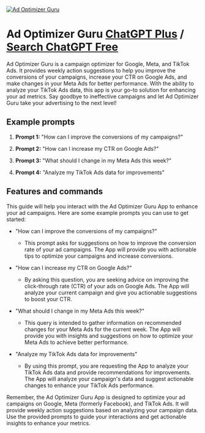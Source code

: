 
[![Ad Optimizer Guru](https://files.oaiusercontent.com/file-6AUmWgUXl2h9MTZw9iiKHxJ7?se=2123-10-17T16%3A32%3A54Z&sp=r&sv=2021-08-06&sr=b&rscc=max-age%3D31536000%2C%20immutable&rscd=attachment%3B%20filename%3D2db1bfb3-3fcf-4cc6-a6ff-5cd61891a0f4.png&sig=DjbLhq7GM7E4BSW5gQ%2BQNkxiPnmSUstJEBTwEND4/sU%3D)](https://chat.openai.com/g/g-uRBtiLJU4-ad-optimizer-guru)

# Ad Optimizer Guru [ChatGPT Plus](https://chat.openai.com/g/g-uRBtiLJU4-ad-optimizer-guru) / [Search ChatGPT Free](https://gptcall.net/index.html#/?search=Ad%20Optimizer%20Guru)

Ad Optimizer Guru is a campaign optimizer for Google, Meta, and TikTok Ads. It provides weekly action suggestions to help you improve the conversions of your campaigns, increase your CTR on Google Ads, and make changes in your Meta Ads for better performance. With the ability to analyze your TikTok Ads data, this app is your go-to solution for enhancing your ad metrics. Say goodbye to ineffective campaigns and let Ad Optimizer Guru take your advertising to the next level!

## Example prompts

1. **Prompt 1:** "How can I improve the conversions of my campaigns?"

2. **Prompt 2:** "How can I increase my CTR on Google Ads?"

3. **Prompt 3:** "What should I change in my Meta Ads this week?"

4. **Prompt 4:** "Analyze my TikTok Ads data for improvements"


## Features and commands

This guide will help you interact with the Ad Optimizer Guru App to enhance your ad campaigns. Here are some example prompts you can use to get started:

- "How can I improve the conversions of my campaigns?"
    - This prompt asks for suggestions on how to improve the conversion rate of your ad campaigns. The App will provide you with actionable tips to optimize your campaigns and increase conversions.
    
- "How can I increase my CTR on Google Ads?"
    - By asking this question, you are seeking advice on improving the click-through rate (CTR) of your ads on Google Ads. The App will analyze your current campaign and give you actionable suggestions to boost your CTR.
    
- "What should I change in my Meta Ads this week?"
    - This query is intended to gather information on recommended changes for your Meta Ads for the current week. The App will provide you with insights and suggestions on how to optimize your Meta Ads to achieve better performance.
    
- "Analyze my TikTok Ads data for improvements"
    - By using this prompt, you are requesting the App to analyze your TikTok Ads data and provide recommendations for improvements. The App will analyze your campaign's data and suggest actionable changes to enhance your TikTok Ads performance.

Remember, the Ad Optimizer Guru App is designed to optimize your ad campaigns on Google, Meta (formerly Facebook), and TikTok Ads. It will provide weekly action suggestions based on analyzing your campaign data. Use the provided prompts to guide your interactions and get actionable insights to enhance your metrics.


